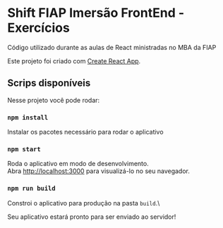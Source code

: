 # Shift FIAP Imersão FrontEnd - Exercícios

Código utilizado durante as aulas de React ministradas no MBA da FIAP

Este projeto foi criado com [Create React App](https://github.com/facebook/create-react-app).

## Scrips disponíveis

Nesse projeto você pode rodar:

### `npm install`

Instalar os pacotes necessário para rodar o aplicativo

### `npm start`

Roda o aplicativo em modo de desenvolvimento.\
Abra [http://localhost:3000](http://localhost:3000) para visualizá-lo no seu navegador.


### `npm run build`

Constroi o aplicativo para produção na pasta `build`.\

Seu aplicativo estará pronto para ser enviado ao servidor!
